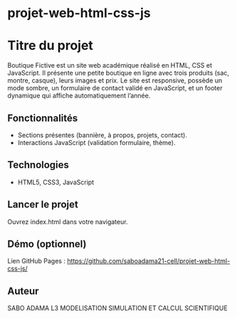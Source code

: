 # projet-web-html-css-js
# Titre du projet 
Boutique Fictive est un site web académique réalisé en HTML, CSS et JavaScript.
Il présente une petite boutique en ligne avec trois produits (sac, montre, casque), leurs images et prix.
Le site est responsive, possède un mode sombre, un formulaire de contact validé en JavaScript, et un footer dynamique qui affiche automatiquement l’année. 
## Fonctionnalités 
- Sections présentes (bannière, à propos, projets, contact).
- Interactions JavaScript (validation formulaire, thème).
## Technologies 
- HTML5, CSS3, JavaScript
## Lancer le projet 
Ouvrez index.html dans votre navigateur. 
## Démo (optionnel) 
Lien GitHub Pages : https://github.com/saboadama21-cell/projet-web-html-css-js/ 
## Auteur 
SABO ADAMA L3 MODELISATION SIMULATION ET CALCUL SCIENTIFIQUE 
